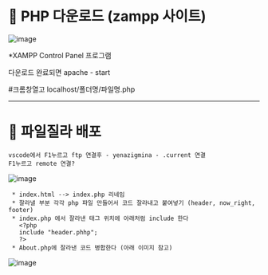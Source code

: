 # 🎀 PHP 다운로드 (zampp 사이트)

![image](https://github.com/YENAZIGMINA/PHP/assets/129706758/a83db6d2-73b9-44e0-9bbf-7be1ce230d16)

*XAMPP Control Panel 프로그램

다운로드 완료되면 apache - start

#크롬창열고 localhost/폴더명/파일명.php 

--------------------------------------------------------------------------

# 🎀 파일질라 배포 
    vscode에서 F1누르고 ftp 연결후 - yenazigmina - .current 연결
    F1누르고 remote 연결?

 ![image](https://github.com/YENAZIGMINA/PHP/assets/129706758/ab006f50-3f94-402c-92aa-a172fa4e48ef)

     * index.html --> index.php 리네임
     * 잘라낼 부분 각각 php 파일 만들어서 코드 잘라내고 붙여넣기 (header, now_right, footer)
     * index.php 에서 잘라낸 태그 위치에 아래처럼 include 한다
       <?php
       include "header.phhp";
       ?>
     * About.php에 잘라낸 코드 병합한다 (아래 이미지 참고)

![image](https://github.com/YENAZIGMINA/PHP/assets/129706758/f3236890-0b1e-4601-80e7-6e94f20581fa)

